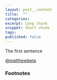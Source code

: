 ```yaml
---
layout: post__content
title:  ""
categories:
excerpt: Long chunk
snippet: Short chunk
tags: 
published: false
---
```


<p class="drop-cap">The first sentence</p>



<a href="http://twitter.com/matthewbeta" class="signature">@matthewbeta</a>

<h3 class="heading heading--sub">Footnotes</h3>